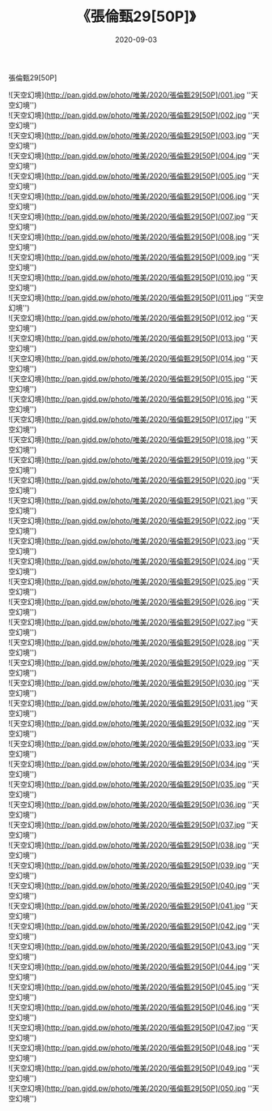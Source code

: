 ﻿---
layout: post
title:  《張倫甄29[50P]》
date:   2020-09-03
img: http://pan.gjdd.pw/photo/唯美/2020/張倫甄29[50P]/000.jpg
categories: [美女, 清纯, 唯美]
---

張倫甄29[50P]



![天空幻境](http://pan.gjdd.pw/photo/唯美/2020/張倫甄29[50P]/001.jpg ''天空幻境'') <br>
![天空幻境](http://pan.gjdd.pw/photo/唯美/2020/張倫甄29[50P]/002.jpg ''天空幻境'') <br>
![天空幻境](http://pan.gjdd.pw/photo/唯美/2020/張倫甄29[50P]/003.jpg ''天空幻境'') <br>
![天空幻境](http://pan.gjdd.pw/photo/唯美/2020/張倫甄29[50P]/004.jpg ''天空幻境'') <br>
![天空幻境](http://pan.gjdd.pw/photo/唯美/2020/張倫甄29[50P]/005.jpg ''天空幻境'') <br>
![天空幻境](http://pan.gjdd.pw/photo/唯美/2020/張倫甄29[50P]/006.jpg ''天空幻境'') <br>
![天空幻境](http://pan.gjdd.pw/photo/唯美/2020/張倫甄29[50P]/007.jpg ''天空幻境'') <br>
![天空幻境](http://pan.gjdd.pw/photo/唯美/2020/張倫甄29[50P]/008.jpg ''天空幻境'') <br>
![天空幻境](http://pan.gjdd.pw/photo/唯美/2020/張倫甄29[50P]/009.jpg ''天空幻境'') <br>
![天空幻境](http://pan.gjdd.pw/photo/唯美/2020/張倫甄29[50P]/010.jpg ''天空幻境'') <br>
![天空幻境](http://pan.gjdd.pw/photo/唯美/2020/張倫甄29[50P]/011.jpg ''天空幻境'') <br>
![天空幻境](http://pan.gjdd.pw/photo/唯美/2020/張倫甄29[50P]/012.jpg ''天空幻境'') <br>
![天空幻境](http://pan.gjdd.pw/photo/唯美/2020/張倫甄29[50P]/013.jpg ''天空幻境'') <br>
![天空幻境](http://pan.gjdd.pw/photo/唯美/2020/張倫甄29[50P]/014.jpg ''天空幻境'') <br>
![天空幻境](http://pan.gjdd.pw/photo/唯美/2020/張倫甄29[50P]/015.jpg ''天空幻境'') <br>
![天空幻境](http://pan.gjdd.pw/photo/唯美/2020/張倫甄29[50P]/016.jpg ''天空幻境'') <br>
![天空幻境](http://pan.gjdd.pw/photo/唯美/2020/張倫甄29[50P]/017.jpg ''天空幻境'') <br>
![天空幻境](http://pan.gjdd.pw/photo/唯美/2020/張倫甄29[50P]/018.jpg ''天空幻境'') <br>
![天空幻境](http://pan.gjdd.pw/photo/唯美/2020/張倫甄29[50P]/019.jpg ''天空幻境'') <br>
![天空幻境](http://pan.gjdd.pw/photo/唯美/2020/張倫甄29[50P]/020.jpg ''天空幻境'') <br>
![天空幻境](http://pan.gjdd.pw/photo/唯美/2020/張倫甄29[50P]/021.jpg ''天空幻境'') <br>
![天空幻境](http://pan.gjdd.pw/photo/唯美/2020/張倫甄29[50P]/022.jpg ''天空幻境'') <br>
![天空幻境](http://pan.gjdd.pw/photo/唯美/2020/張倫甄29[50P]/023.jpg ''天空幻境'') <br>
![天空幻境](http://pan.gjdd.pw/photo/唯美/2020/張倫甄29[50P]/024.jpg ''天空幻境'') <br>
![天空幻境](http://pan.gjdd.pw/photo/唯美/2020/張倫甄29[50P]/025.jpg ''天空幻境'') <br>
![天空幻境](http://pan.gjdd.pw/photo/唯美/2020/張倫甄29[50P]/026.jpg ''天空幻境'') <br>
![天空幻境](http://pan.gjdd.pw/photo/唯美/2020/張倫甄29[50P]/027.jpg ''天空幻境'') <br>
![天空幻境](http://pan.gjdd.pw/photo/唯美/2020/張倫甄29[50P]/028.jpg ''天空幻境'') <br>
![天空幻境](http://pan.gjdd.pw/photo/唯美/2020/張倫甄29[50P]/029.jpg ''天空幻境'') <br>
![天空幻境](http://pan.gjdd.pw/photo/唯美/2020/張倫甄29[50P]/030.jpg ''天空幻境'') <br>
![天空幻境](http://pan.gjdd.pw/photo/唯美/2020/張倫甄29[50P]/031.jpg ''天空幻境'') <br>
![天空幻境](http://pan.gjdd.pw/photo/唯美/2020/張倫甄29[50P]/032.jpg ''天空幻境'') <br>
![天空幻境](http://pan.gjdd.pw/photo/唯美/2020/張倫甄29[50P]/033.jpg ''天空幻境'') <br>
![天空幻境](http://pan.gjdd.pw/photo/唯美/2020/張倫甄29[50P]/034.jpg ''天空幻境'') <br>
![天空幻境](http://pan.gjdd.pw/photo/唯美/2020/張倫甄29[50P]/035.jpg ''天空幻境'') <br>
![天空幻境](http://pan.gjdd.pw/photo/唯美/2020/張倫甄29[50P]/036.jpg ''天空幻境'') <br>
![天空幻境](http://pan.gjdd.pw/photo/唯美/2020/張倫甄29[50P]/037.jpg ''天空幻境'') <br>
![天空幻境](http://pan.gjdd.pw/photo/唯美/2020/張倫甄29[50P]/038.jpg ''天空幻境'') <br>
![天空幻境](http://pan.gjdd.pw/photo/唯美/2020/張倫甄29[50P]/039.jpg ''天空幻境'') <br>
![天空幻境](http://pan.gjdd.pw/photo/唯美/2020/張倫甄29[50P]/040.jpg ''天空幻境'') <br>
![天空幻境](http://pan.gjdd.pw/photo/唯美/2020/張倫甄29[50P]/041.jpg ''天空幻境'') <br>
![天空幻境](http://pan.gjdd.pw/photo/唯美/2020/張倫甄29[50P]/042.jpg ''天空幻境'') <br>
![天空幻境](http://pan.gjdd.pw/photo/唯美/2020/張倫甄29[50P]/043.jpg ''天空幻境'') <br>
![天空幻境](http://pan.gjdd.pw/photo/唯美/2020/張倫甄29[50P]/044.jpg ''天空幻境'') <br>
![天空幻境](http://pan.gjdd.pw/photo/唯美/2020/張倫甄29[50P]/045.jpg ''天空幻境'') <br>
![天空幻境](http://pan.gjdd.pw/photo/唯美/2020/張倫甄29[50P]/046.jpg ''天空幻境'') <br>
![天空幻境](http://pan.gjdd.pw/photo/唯美/2020/張倫甄29[50P]/047.jpg ''天空幻境'') <br>
![天空幻境](http://pan.gjdd.pw/photo/唯美/2020/張倫甄29[50P]/048.jpg ''天空幻境'') <br>
![天空幻境](http://pan.gjdd.pw/photo/唯美/2020/張倫甄29[50P]/049.jpg ''天空幻境'') <br>
![天空幻境](http://pan.gjdd.pw/photo/唯美/2020/張倫甄29[50P]/050.jpg ''天空幻境'') <br>